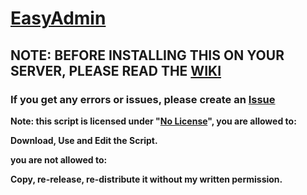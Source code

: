 # [EasyAdmin](https://forum.fivem.net/t/release-easyadmin-its-as-easy-as-it-gets/42245)

## NOTE: BEFORE INSTALLING THIS ON YOUR SERVER, PLEASE READ THE [WIKI](https://github.com/Bluethefurry/EasyAdmin/wiki)

### If you get any errors or issues, please create an [Issue](https://github.com/Bluethefurry/EasyAdmin/issues/new)

**Note: this script is licensed under "[No License](https://choosealicense.com/no-license/)", you are allowed to:**

**Download, Use and Edit the Script.**

**you are not allowed to:**

**Copy, re-release, re-distribute it without my written permission.**
